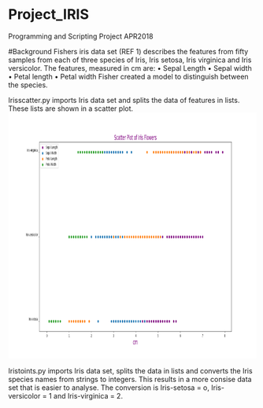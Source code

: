 # Project_IRIS
Programming and Scripting Project APR2018

#Background
Fishers iris data set (REF 1) describes the features from fifty samples from each of three species of Iris, Iris setosa, Iris virginica and Iris versicolor. The features, measured in cm are:
•	Sepal Length
•	Sepal width
•	Petal length
•	Petal width
Fisher created a model to distinguish between the species.

Irisscatter.py imports Iris data set and splits the data of features in lists. These lists are shown in a scatter plot. 
<br>
<img height="500" src=https://github.com/healyshane/Project_IRIS/blob/master/Iris%20scatter%20plot.png/>
<br>


Iristoints.py imports Iris data set, splits the data in lists and converts the Iris species names from strings to integers. 
This results in a more consise data set that is easier to analyse. 
The conversion is Iris-setosa  = o, Iris-versicolor = 1 and Iris-virginica = 2.
